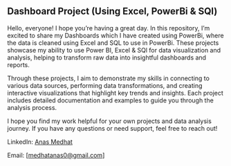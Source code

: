 ## Dashboard Project (Using Excel, PowerBi & SQl)

Hello, everyone! I hope you’re having a great day.  In this repository, I’m excited to share my Dashboards which I have created using PowerBi, where the data is cleaned using Excel and SQL to use in PowerBi. These projects showcase my ability to use Power BI, Excel & SQl for data visualization and analysis, helping to transform raw data into insightful dashboards and reports.

Through these projects, I aim to demonstrate my skills in connecting to various data sources, performing data transformations, and creating interactive visualizations that highlight key trends and insights. Each project includes detailed documentation and examples to guide you through the analysis process.

I hope you find my work helpful for your own projects and data analysis journey. If you have any questions or need support, feel free to reach out!

LinkedIn: [Anas Medhat](https://www.linkedin.com/in/anas-medhat-8851582b7/)

Email: [medhatanas0@gmail.com]
